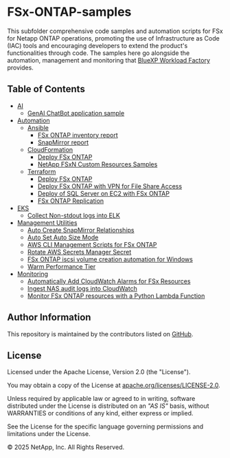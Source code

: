 # FSx-ONTAP-samples

This subfolder comprehensive code samples and automation scripts for FSx for Netapp ONTAP operations,
promoting the use of Infrastructure as Code (IAC) tools and encouraging developers to extend the product's
functionalities through code. The samples here go alongside the automation, management and monitoring that
[BlueXP Workload Factory](https://console.workloads.netapp.com) provides.

## Table of Contents

* [AI](/Samples/AI)
    * [GenAI ChatBot application sample](/Samples/AI/GenAI-ChatBot-application-sample)
* [Automation](/Samples/Automation)
    * [Ansible](/Samples/Automation/Ansible)
        * [FSx ONTAP inventory report](/Samples/Automation/Ansible/FSxN-Inventory-report)
        * [SnapMirror report](/Samples/Automation/Ansible/SnapMirror-Report)
    * [CloudFormation](/Samples/CloudFormation)
        * [Deploy FSx ONTAP](/Samples/CloudFormation/Deploy-FSx-ONTAP)
        * [NetApp FSxN Custom Resources Samples](/Samples/CloudFormation/NetApp-FSxN-Custom-Resources-Samples)
    * [Terraform](/Samples/Terraform)
        * [Deploy FSx ONTAP](/Samples/Terraform/Deploy-FSx-ONTAP)
        * [Deploy FSx ONTAP with VPN for File Share Access](/Samples/Terraform/Deploy-FSx-ONTAP-Fileshare-Access)
        * [Deploy of SQL Server on EC2 with FSx ONTAP](/Samples/Terraform/Deploy-FSx-ONTAP-SQL-Server)
        * [FSx ONTAP Replication](/Samples/Terraform/FSx-ONTAP-Replicate)
* [EKS](/Samples/EKS)
    * [Collect Non-stdout logs into ELK](/Samples/EKS/EKS-logs-to-ELK)
* [Management Utilities](/Samples/Management-Utilities)
    * [Auto Create SnapMirror Relationships](/Samples/Management-Utilities/Auto-Create-SM-Relationships)
    * [Auto Set Auto Size Mode](/Samples/Management-Utilities/Auto-Set-Auto-Size-Mode)
    * [AWS CLI Management Scripts for FSx ONTAP](/Samples/Management-Utilities/FSx-ONTAP-AWS-CLI-Scripts)
    * [Rotate AWS Secrets Manager Secret](/Samples/Management-Utilities/FSx-ONTAP-Rotate-Secret)
    * [FSx ONTAP iscsi volume creation automation for Windows](/Samples/Management-Utilities/Iscsi-Vol-Create-and-Mount)
    * [Warm Performance Tier](/Samples/Management-Utilities/Warm-Performance-Tier)
* [Monitoring](/Samples/Monitoring)
    * [Automatically Add CloudWatch Alarms for FSx Resources](/Samples/Monitoring/Auto-Add-CloudWatch-Alarms)
    * [Ingest NAS audit logs into CloudWatch](/Samples/Monitoring/Ingest-NAS-Audit-Logs-into-CloudWatch)
    * [Monitor FSx ONTAP resources with a Python Lambda Function](/Samples/Monitoring/Monitor-FSx-ONTAP-Services)

## Author Information

This repository is maintained by the contributors listed on [GitHub](https://github.com/NetApp/FSx-ONTAP-utils/graphs/contributors).

## License

Licensed under the Apache License, Version 2.0 (the "License").

You may obtain a copy of the License at [apache.org/licenses/LICENSE-2.0](http://www.apache.org/licenses/LICENSE-2.0).

Unless required by applicable law or agreed to in writing, software distributed under the License
is distributed on an _"AS IS"_ basis, without WARRANTIES or conditions of any kind, either express or implied.

See the License for the specific language governing permissions and limitations under the License.

© 2025 NetApp, Inc. All Rights Reserved.
